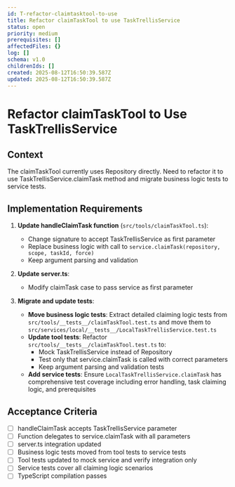 ```yaml
---
id: T-refactor-claimtasktool-to-use
title: Refactor claimTaskTool to use TaskTrellisService
status: open
priority: medium
prerequisites: []
affectedFiles: {}
log: []
schema: v1.0
childrenIds: []
created: 2025-08-12T16:50:39.587Z
updated: 2025-08-12T16:50:39.587Z
---
```


# Refactor claimTaskTool to Use TaskTrellisService

## Context

The claimTaskTool currently uses Repository directly. Need to refactor it to use TaskTrellisService.claimTask method and migrate business logic tests to service tests.

## Implementation Requirements

1. **Update handleClaimTask function** (`src/tools/claimTaskTool.ts`):
   - Change signature to accept TaskTrellisService as first parameter
   - Replace business logic with call to `service.claimTask(repository, scope, taskId, force)`
   - Keep argument parsing and validation

2. **Update server.ts**:
   - Modify claimTask case to pass service as first parameter

3. **Migrate and update tests**:
   - **Move business logic tests**: Extract detailed claiming logic tests from `src/tools/__tests__/claimTaskTool.test.ts` and move them to `src/services/local/__tests__/LocalTaskTrellisService.test.ts`
   - **Update tool tests**: Refactor `src/tools/__tests__/claimTaskTool.test.ts` to:
     - Mock TaskTrellisService instead of Repository
     - Test only that service.claimTask is called with correct parameters
     - Keep argument parsing and validation tests
   - **Add service tests**: Ensure `LocalTaskTrellisService.claimTask` has comprehensive test coverage including error handling, task claiming logic, and prerequisites

## Acceptance Criteria

- [ ] handleClaimTask accepts TaskTrellisService parameter
- [ ] Function delegates to service.claimTask with all parameters
- [ ] server.ts integration updated
- [ ] Business logic tests moved from tool tests to service tests
- [ ] Tool tests updated to mock service and verify integration only
- [ ] Service tests cover all claiming logic scenarios
- [ ] TypeScript compilation passes
